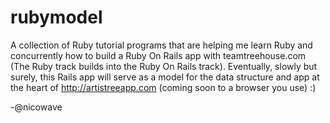 # rubymodel
A collection of Ruby tutorial programs that are helping me learn Ruby and concurrently how to build a Ruby On Rails app with teamtreehouse.com (The Ruby track builds into the Ruby On Rails track). Eventually, slowly but surely, this Rails app will serve as a model for the data structure and app at the heart of http://artistreeapp.com (coming soon to a browser you use) :)

-@nicowave
